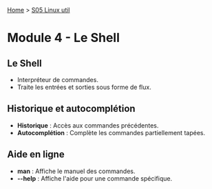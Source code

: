 [Home](https://github.com/Addleo/TSSR/tree/main) > [S05 Linux util](https://github.com/Addleo/TSSR/tree/S05-Linux_util)  
  
# Module 4 - Le Shell

## Le Shell
- Interpréteur de commandes.
- Traite les entrées et sorties sous forme de flux.

## Historique et autocomplétion
- **Historique** : Accès aux commandes précédentes.
- **Autocomplétion** : Complète les commandes partiellement tapées.

## Aide en ligne
- **man** : Affiche le manuel des commandes.
- **--help** : Affiche l'aide pour une commande spécifique.
